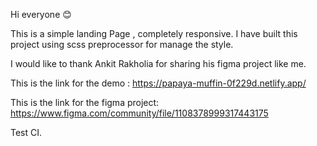 Hi everyone 😊

This is a simple landing Page , completely responsive.
I have built this project using scss preprocessor for manage the style.

I would like to thank Ankit Rakholia for sharing his figma project like me.

This is the link for the demo : https://papaya-muffin-0f229d.netlify.app/

This is the link for the figma project: https://www.figma.com/community/file/1108378999317443175

Test CI.
